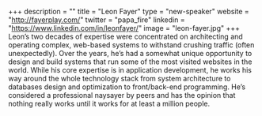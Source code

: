 +++
description = ""
title = "Leon Fayer"
type = "new-speaker"
website = "http://fayerplay.com/"
twitter = "papa_fire"
linkedin = "https://www.linkedin.com/in/leonfayer/"
image = "leon-fayer.jpg"
+++
Leon’s two decades of expertise were concentrated on architecting and operating complex, web-based systems to withstand crushing traffic (often unexpectedly). Over the years, he’s had a somewhat unique opportunity to design and build systems that run some of the most visited websites in the world. While his core expertise is in application development, he works his way around the whole technology stack from system architecture to databases design and optimization to front/back-end programming. He’s considered a professional naysayer by peers and has the opinion that nothing really works until it works for at least a million people.